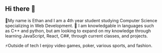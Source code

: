 ## Hi there 👋
 💬My name is Ethan and I am a 4th year student studying Computer Science specializing in Web Development.
 🌱 I am knowledgable in languages such as C++ and python, but am looking to expand on my knowledge through learning JavaScript, React, C##, through current classes, and projects.

⚡Outside of tech I enjoy video games, poker, various sports, and fashion.
<!--
**Ethankwak/EthanKwak** is a ✨ _special_ ✨ repository because its `README.md` (this file) appears on your GitHub profile.

Here are some ideas to get you started:

- 🔭 I’m currently working on ...
- 🌱 I’m currently learning ...
- 👯 I’m looking to collaborate on ...
- 🤔 I’m looking for help with ...
- 💬 Ask me about ...
- 📫 How to reach me: ...
- 😄 Pronouns: ...
- ⚡ Fun fact: ...
-->
